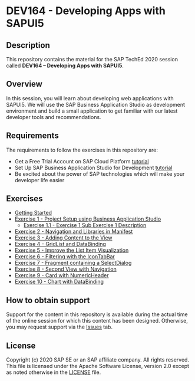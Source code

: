 # DEV164 - Developing Apps with SAPUI5

## Description

This repository contains the material for the SAP TechEd 2020 session called **DEV164 – Developing Apps with SAPUI5**. 

## Overview

In this session, you will learn about developing web applications with SAPUI5. We will use the SAP Business Application Studio as development environment and build a small application to get familiar with our latest developer tools and recommendations.

## Requirements

The requirements to follow the exercises in this repository are:
- Get a Free Trial Account on SAP Cloud Platform [tutorial](https://developers.sap.com/tutorials/hcp-create-trial-account.html)
- Set Up SAP Business Application Studio for Development [tutorial](https://developers.sap.com/tutorials/appstudio-onboarding.html)
- Be excited about the power of SAP technologies which will make your developer life easier


## Exercises
- [Getting Started](exercises/ex0/)
- [Exercise 1 - Project Setup using Business Application Studio](exercises/ex1/)
    - [Exercise 1.1 - Exercise 1 Sub Exercise 1 Description](exercises/ex1#exercise-11-sub-exercise-1-description)
- [Exercise 2 - Navigation and Libraries in Manifest](exercises/ex2/)
- [Exercise 3 - Adding Content to the View](exercises/ex3/)
- [Exercise 4 - GridList and DataBinding](exercises/ex4/)
- [Exercise 5 - Improve the List Item Visualization](exercises/ex5/)
- [Exercise 6 - Filtering with the IconTabBar](exercises/ex6/)
- [Exercise 7 - Fragment containing a SelectDialog](exercises/ex7/)
- [Exercise 8 - Second View with Navigation](exercises/ex8/)
- [Exercise 9 - Card with NumericHeader](exercises/ex9/)
- [Exercise 10 - Chart with DataBinding](exercises/ex10/)

## How to obtain support

Support for the content in this repository is available during the actual time of the online session for which this content has been designed. Otherwise, you may request support via the [Issues](../../issues) tab.

## License
Copyright (c) 2020 SAP SE or an SAP affiliate company. All rights reserved. This file is licensed under the Apache Software License, version 2.0 except as noted otherwise in the [LICENSE](LICENSE) file.
